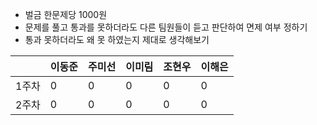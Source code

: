 - 벌금 한문제당 1000원
- 문제를 풀고 통과를 못하더라도 다른 팀원들이 듣고 판단하여 면제 여부 정하기
- 통과 못하더라도 왜 못 하였는지 제대로 생각해보기

||이동준|주미선|이미림|조현우|이해은|
|---|---|---|---|---|---|
|1주차|0|0|0|0|0|
|2주차|0|0|0|0|0|